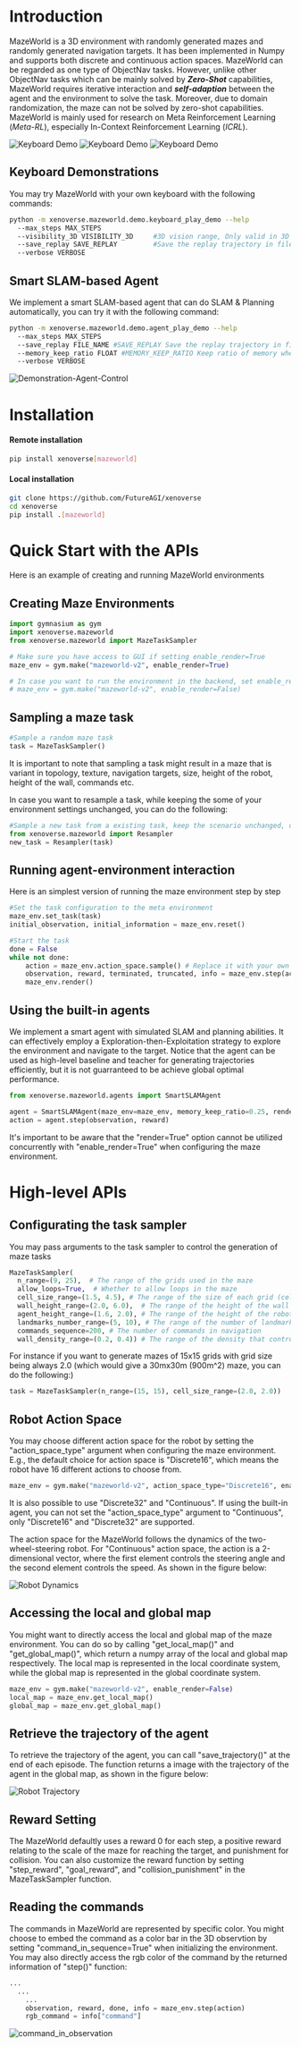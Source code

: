 # Introduction

MazeWorld is a 3D environment with randomly generated mazes and randomly generated navigation targets. It has been implemented in Numpy and supports both discrete and continuous action spaces. MazeWorld can be regarded as one type of ObjectNav tasks. However, unlike other ObjectNav tasks which can be mainly solved by ***Zero-Shot*** capabilities, MazeWorld requires iterative interaction and ***self-adaption*** between the agent and the environment to solve the task. Moreover, due to domain randomization, the maze can not be solved by zero-shot capabilities. MazeWorld is mainly used for research on Meta Reinforcement Learning (*Meta-RL*), especially In-Context Reinforcement Learning (*ICRL*).
<div style="width: 960; overflow: hidden;">
  <img src="https://github.com/FutureAGI/DataPack/blob/main/demo/mazeworld/Keyboard-Demo-1.jpg" alt="Keyboard Demo">
  <img src="https://github.com/FutureAGI/DataPack/blob/main/demo/mazeworld/Keyboard-Demo-2.jpg" alt="Keyboard Demo">
  <img src="https://github.com/FutureAGI/DataPack/blob/main/demo/mazeworld/Keyboard-Demo-3.jpg" alt="Keyboard Demo">
</div>

## Keyboard Demonstrations

You may try MazeWorld with your own keyboard with the following commands:
```bash
python -m xenoverse.mazeworld.demo.keyboard_play_demo --help
  --max_steps MAX_STEPS
  --visibility_3D VISIBILITY_3D     #3D vision range, Only valid in 3D mode
  --save_replay SAVE_REPLAY         #Save the replay trajectory in file
  --verbose VERBOSE
```

## Smart SLAM-based Agent

We implement a smart SLAM-based agent that can do SLAM & Planning automatically, you can try it with the following command:
```bash
python -m xenoverse.mazeworld.demo.agent_play_demo --help
  --max_steps MAX_STEPS
  --save_replay FILE_NAME #SAVE_REPLAY Save the replay trajectory in file
  --memory_keep_ratio FLOAT #MEMORY_KEEP_RATIO Keep ratio of memory when the agent switch from short to long term memory. 1.0 means perfect memory, 0.0 means no memory
  --verbose VERBOSE 
```

![Demonstration-Agent-Control](https://github.com/FutureAGI/DataPack/blob/main/demo/mazeworld/AgentDemo.gif) 

# Installation

#### Remote installation
```bash
pip install xenoverse[mazeworld]
```

#### Local installation
```bash
git clone https://github.com/FutureAGI/xenoverse
cd xenoverse
pip install .[mazeworld]
```

# Quick Start with the APIs

Here is an example of creating and running MazeWorld environments

## Creating Maze Environments
```python
import gymnasium as gym
import xenoverse.mazeworld
from xenoverse.mazeworld import MazeTaskSampler

# Make sure you have access to GUI if setting enable_render=True
maze_env = gym.make("mazeworld-v2", enable_render=True)

# In case you want to run the environment in the backend, set enable_render=False
# maze_env = gym.make("mazeworld-v2", enable_render=False)
```

## Sampling a maze task

```python
#Sample a random maze task
task = MazeTaskSampler()
```

It is important to note that sampling a task might result in a maze that is variant in topology, texture, navigation targets, size, height of the robot, height of the wall, commands etc.

In case you want to resample a task, while keeping the some of your environment settings unchanged, you can do the following:

```python
#Sample a new task from a existing task, keep the scenario unchanged, only change the commands and start point
from xenoverse.mazeworld import Resampler
new_task = Resampler(task)
```

## Running agent-environment interaction

Here is an simplest version of running the maze environment step by step

```python
#Set the task configuration to the meta environment
maze_env.set_task(task)
initial_observation, initial_information = maze_env.reset()

#Start the task
done = False
while not done:
    action = maze_env.action_space.sample() # Replace it with your own policy function
    observation, reward, terminated, truncated, info = maze_env.step(action)
    maze_env.render()
```

## Using the built-in agents

We implement a smart agent with simulated SLAM and planning abilities. It can effectively employ a Exploration-then-Exploitation strategy to explore the environment and navigate to the target. Notice that the agent can be used as high-level baseline and teacher for generating trajectories efficiently, but it is not guarranteed to be achieve global optimal performance.

```python
from xenoverse.mazeworld.agents import SmartSLAMAgent

agent = SmartSLAMAgent(maze_env=maze_env, memory_keep_ratio=0.25, render=True) # memory_keep_ratio=0.25 means the agent only keeps 25% of what it sees in the long term memory
action = agent.step(observation, reward)
```
It's important to be aware that the "render=True" option cannot be utilized concurrently with "enable_render=True" when configuring the maze environment.

# High-level APIs

## Configurating the task sampler

You may pass arguments to the task sampler to control the generation of maze tasks

```python
MazeTaskSampler(
  n_range=(9, 25),  # The range of the grids used in the maze
  allow_loops=True,  # Whether to allow loops in the maze
  cell_size_range=(1.5, 4.5), # The range of the size of each grid (cell)
  wall_height_range=(2.0, 6.0),  # The range of the height of the wall
  agent_height_range=(1.6, 2.0), # The range of the height of the robot
  landmarks_number_range=(5, 10), # The range of the number of landmarks (navigation targets)
  commands_sequence=200, # The number of commands in navigation
  wall_density_range=(0.2, 0.4)) # The range of the density that controls the fraction of the wall
```

For instance if you want to generate mazes of 15x15 grids with grid size being always 2.0 (which would give a 30mx30m (900m^2) maze, you can do the following:)
```python
task = MazeTaskSampler(n_range=(15, 15), cell_size_range=(2.0, 2.0))
```

## Robot Action Space

You may choose different action space for the robot by setting the "action_space_type" argument when configuring the maze environment. E.g., the default choice for action space is "Discrete16", which means the robot have 16 different actions to choose from.

```python
maze_env = gym.make("mazeworld-v2", action_space_type="Discrete16", enable_render=False)
```

It is also possible to use "Discrete32" and "Continuous". If using the built-in agent, you can not set the "action_space_type" argument to "Continuous", only "Discrete16" and "Discrete32" are supported.

The action space for the MazeWorld follows the dynamics of the two-wheel-steering robot. For "Continuous" action space, the action is a 2-dimensional vector, where the first element controls the steering angle and the second element controls the speed. As shown in the figure below:

<div style="width: 240; overflow: hidden;">
  <img src="https://github.com/FutureAGI/DataPack/blob/main/demo/mazeworld/Dynamics.jpg" alt="Robot Dynamics">
</div>

## Accessing the local and global map

You might want to directly access the local and global map of the maze environment. You can do so by calling "get_local_map()" and "get_global_map()", which return a numpy array of the local and global map respectively. The local map is represented in the local coordinate system, while the global map is represented in the global coordinate system.

```python
maze_env = gym.make("mazeworld-v2", enable_render=False)
local_map = maze_env.get_local_map()
global_map = maze_env.get_global_map()
```

## Retrieve the trajectory of the agent

To retrieve the trajectory of the agent, you can call "save_trajectory()" at the end of each episode. The function returns a image with the trajectory of the agent in the global map, as shown in the figure below:

<div style="width: 320; overflow: hidden;">
  <img src="https://github.com/FutureAGI/DataPack/blob/main/demo/mazeworld/TrajectoryDemo.png" alt="Robot Trajectory">
</div>

## Reward Setting

The MazeWorld defaultly uses a reward 0 for each step, a positive reward relating to the scale of the maze for reaching the target, and punishment for collision. You can also customize the reward function by setting "step_reward", "goal_reward", and "collision_punishment" in the MazeTaskSampler function.

## Reading the commands

The commands in MazeWorld are represented by specific color. You might choose to embed the command as a color bar in the 3D observtion by setting "command_in_sequence=True" when initializing the environment. You may also directly access the rgb color of the command by the returned information of "step()" function:

```python
...
  ...
    ...
    observation, reward, done, info = maze_env.step(action)
    rgb_command = info["command"]
```

<div style="width: 480; overflow: hidden;">
  <img src="https://github.com/FutureAGI/DataPack/blob/main/demo/mazeworld/CommandDemo.jpg" alt="command_in_observation">
</div>